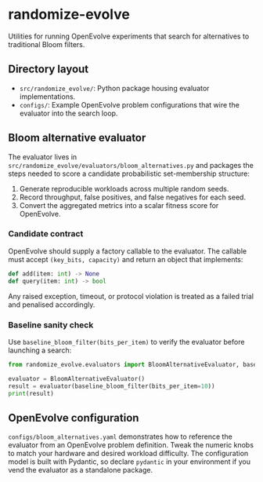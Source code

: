 # randomize-evolve

Utilities for running OpenEvolve experiments that search for alternatives to
traditional Bloom filters.

## Directory layout

- `src/randomize_evolve/`: Python package housing evaluator implementations.
- `configs/`: Example OpenEvolve problem configurations that wire the evaluator
  into the search loop.

## Bloom alternative evaluator

The evaluator lives in
`src/randomize_evolve/evaluators/bloom_alternatives.py` and packages the steps
needed to score a candidate probabilistic set-membership structure:

1. Generate reproducible workloads across multiple random seeds.
2. Record throughput, false positives, and false negatives for each seed.
3. Convert the aggregated metrics into a scalar fitness score for OpenEvolve.

### Candidate contract

OpenEvolve should supply a factory callable to the evaluator. The callable must
accept `(key_bits, capacity)` and return an object that implements:

```python
def add(item: int) -> None
def query(item: int) -> bool
```

Any raised exception, timeout, or protocol violation is treated as a failed
trial and penalised accordingly.

### Baseline sanity check

Use `baseline_bloom_filter(bits_per_item)` to verify the evaluator before
launching a search:

```python
from randomize_evolve.evaluators import BloomAlternativeEvaluator, baseline_bloom_filter

evaluator = BloomAlternativeEvaluator()
result = evaluator(baseline_bloom_filter(bits_per_item=10))
print(result)
```

## OpenEvolve configuration

`configs/bloom_alternatives.yaml` demonstrates how to reference the evaluator
from an OpenEvolve problem definition. Tweak the numeric knobs to match your
hardware and desired workload difficulty. The configuration model is built with
Pydantic, so declare `pydantic` in your environment if you vend the evaluator
as a standalone package.
